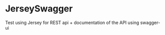 JerseySwagger
=============

Test using Jersey for REST api + documentation of the API using swagger-ui
